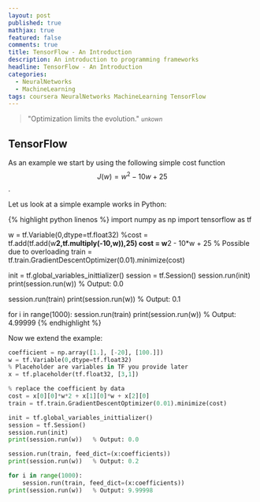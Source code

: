 ```yaml
---
layout: post
published: true
mathjax: true
featured: false
comments: true
title: TensorFlow - An Introduction
description: An introduction to programming frameworks
headline: TensorFlow - An Introduction
categories:
  - NeuralNetworks
  - MachineLearning
tags: coursera NeuralNetworks MachineLearning TensorFlow
---
```

>&quot;Optimization limits the evolution.&quot;
><small><cite title="unknown">unkown</cite></small>

## TensorFlow
As an example we start by using the following simple cost function $$J(w) = w^2 - 10w + 25$$.

Let us look at a simple example works in Python:

{% highlight python linenos %}
import numpy as np
import tensorflow as tf

w = tf.Variable(0,dtype=tf.float32)
%cost = tf.add(tf.add(w**2,tf.multiply(-10,w)),25)
cost = w**2 - 10*w + 25 % Possible due to overloading
train = tf.train.GradientDescentOptimizer(0.01).minimize(cost)

init = tf.global_variables_inittializer()
session = tf.Session()
session.run(init)
print(session.run(w))	% Output: 0.0

session.run(train)
print(session.run(w))	% Output: 0.1

for i in range(1000):
	session.run(train)
print(session.run(w))	% Output: 4.99999
{% endhighlight %}

Now we extend the example:
```python
coefficient = np.array([1.], [-20], [100.]])
w = tf.Variable(0,dtype=tf.float32)
% Placeholder are variables in TF you provide later
x = tf.placeholder(tf.float32, [3,1])

% replace the coefficient by data
cost = x[0][0]*w*2 + x[1][0]*w + x[2][0]
train = tf.train.GradientDescentOptimizer(0.01).minimize(cost)

init = tf.global_variables_inittializer()
session = tf.Session()
session.run(init)
print(session.run(w))	% Output: 0.0

session.run(train, feed_dict=(x:coefficients))
print(session.run(w))	% Output: 0.2

for i in range(1000):
	session.run(train, feed_dict=(x:coefficients))
print(session.run(w))	% Output: 9.99998
```